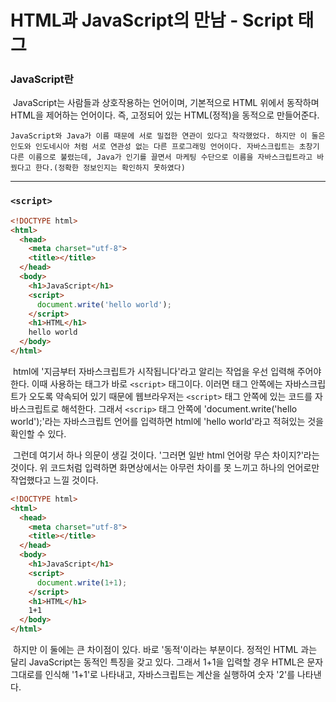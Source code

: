 # HTML과 JavaScript의 만남 - Script 태그



### JavaScript란

​	JavaScript는 사람들과 상호작용하는 언어이며, 기본적으로 HTML 위에서 동작하며 HTML을 제어하는 언어이다. 즉, 고정되어 있는 HTML(정적)을 동적으로 만들어준다. 

 	JavaScript와 Java가 이름 때문에 서로 밀접한 연관이 있다고 착각했었다. 하지만 이 둘은 인도와 인도네시아 처럼 서로 연관성 없는 다른 프로그래밍 언어이다. 자바스크립트는 초창기 다른 이름으로 불렸는데, Java가 인기를 끌면서 마케팅 수단으로 이름을 자바스크립트라고 바꿨다고 한다.(정확한 정보인지는 확인하지 못하였다)



---



### `<script>`

```html
<!DOCTYPE html>
<html>
  <head>
    <meta charset="utf-8">
    <title></title>
  </head>
  <body>
    <h1>JavaScript</h1>
    <script>
      document.write('hello world');
    </script>
    <h1>HTML</h1>
    hello world
  </body>
</html>
```

​	html에 '지금부터 자바스크립트가 시작됩니다'라고 알리는 작업을 우선 입력해 주어야 한다. 이때 사용하는 태그가 바로 `<script>` 태그이다. 이러면 태그 안쪽에는 자바스크립트가 오도록 약속되어 있기 때문에 웹브라우저는 `<script>` 태그 안쪽에 있는 코드를 자바스크립트로 해석한다. 그래서 `<scrip>` 태그 안쪽에 'document.write('hello world');'라는 자바스크립트 언어를 입력하면 html에 'hello world'라고 적혀있는 것을 확인할 수 있다.

​	그런데 여기서 하나 의문이 생길 것이다. '그러면 일반 html 언어랑 무슨 차이지?'라는 것이다. 위 코드처럼 입력하면 화면상에서는 아무런 차이를 못 느끼고 하나의 언어로만 작업했다고 느낄 것이다.



```html
<!DOCTYPE html>
<html>
  <head>
    <meta charset="utf-8">
    <title></title>
  </head>
  <body>
    <h1>JavaScript</h1>
    <script>
      document.write(1+1);
    </script>
    <h1>HTML</h1>
    1+1
  </body>
</html>
```

​	하지만 이 둘에는 큰 차이점이 있다. 바로 '동적'이라는 부분이다. 정적인 HTML 과는 달리 JavaScript는 동적인 특징을 갖고 있다. 그래서 1+1을 입력할 경우 HTML은 문자 그대로를 인식해 '1+1'로 나타내고, 자바스크립트는 계산을 실행하여 숫자 '2'를 나타낸다. 